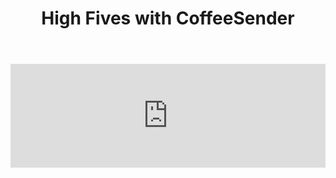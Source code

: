 ﻿---
layout: podcast
title: High Fives with CoffeeSender
description: Ryan O'Hara, Jim Morris, and Mei Siauw take you into the wild world of sales prospecting with special guest, seasoned sales vet, Braydan Young, cofounder of CoffeeSender.com.
coverImage: ./img/podcast/podcast-image-31.jpg
refLink: leadiq.com

audioLinks: https://w.soundcloud.com/player/?url=https%3A%2F%2Fapi.soundcloud.com%2Ftracks%2F270054769&amp;auto_play=false&amp;show_artwork=true&amp;visual=true&amp;origin=twitter
webImage: ./img/podcast/video-img/image-31.png
---

<iframe width="100%" height="166" scrolling="no" frameborder="no" src="https://w.soundcloud.com/player/?url=https%3A%2F%2Fapi.soundcloud.com%2Ftracks%2F270054769&amp;auto_play=false&amp;show_artwork=true&amp;visual=true&amp;origin=twitter"></iframe>